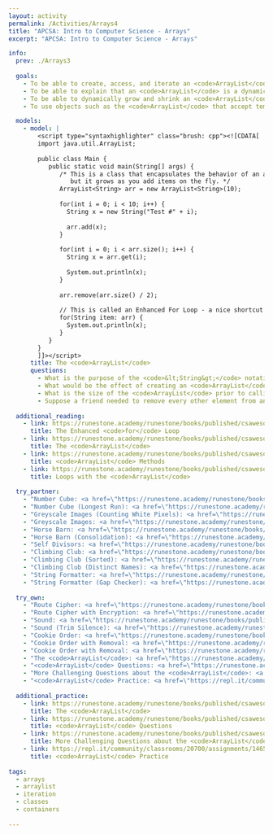 ```yaml
---
layout: activity
permalink: /Activities/Arrays4
title: "APCSA: Intro to Computer Science - Arrays"
excerpt: "APCSA: Intro to Computer Science - Arrays"

info:
  prev: ./Arrays3
  
  goals: 
    - To be able to create, access, and iterate an <code>ArrayList</code>
    - To be able to explain that an <code>ArrayList</code> is a dynamic array that allows for expansion at runtime
    - To be able to dynamically grow and shrink an <code>ArrayList</code>
    - To use objects such as the <code>ArrayList</code> that accept templated/generic data types

  models:
    - model: |
        <script type="syntaxhighlighter" class="brush: cpp"><![CDATA[    
        import java.util.ArrayList;
        
        public class Main {
           public static void main(String[] args) {
              /* This is a class that encapsulates the behavior of an array,
                 but it grows as you add items on the fly. */
              ArrayList<String> arr = new ArrayList<String>(10);
              
              for(int i = 0; i < 10; i++) {
                String x = new String("Test #" + i);
                
                arr.add(x);
              }
              
              for(int i = 0; i < arr.size(); i++) {
                String x = arr.get(i);
                
                System.out.println(x);
              }
              
              arr.remove(arr.size() / 2);
              
              // This is called an Enhanced For Loop - a nice shortcut!
              for(String item: arr) {
                System.out.println(x);
              }
           }
        }
        ]]></script>       
      title: The <code>ArrayList</code>
      questions:      
        - What is the purpose of the <code>&lt;String&gt;</code> notation when creating the <code>ArrayList</code>?
        - What would be the effect of creating an <code>ArrayList</code> that stored another <code>ArrayList</code>?
        - What is the size of the <code>ArrayList</code> prior to calling <code>remove()</code>?  What is the size after the call?
        - Suppose a friend needed to remove every other element from an <code>ArrayList</code> (say, the ones with an even numbered index).  Looping for <code>i = 0</code> to <code>arr.size()</code>, they remove each element if <code>(i % 2 == 0)</code> but the wrong elements seem to be removed.  What happened, and what can we do instead?
        
  additional_reading:
    - link: https://runestone.academy/runestone/books/published/csawesome/Unit6-Arrays/topic-6-3-arrays-with-foreach.html 
      title: The Enhanced <code>for</code> Loop
    - link: https://runestone.academy/runestone/books/published/csawesome/Unit7-ArrayList/topic-7-1-arraylist-basics.html
      title: The <code>ArrayList</code>
    - link: https://runestone.academy/runestone/books/published/csawesome/Unit7-ArrayList/topic-7-2-arraylist-methods.html
      title: <code>ArrayList</code> Methods
    - link: https://runestone.academy/runestone/books/published/csawesome/Unit7-ArrayList/topic-7-3-arraylist-loops.html 
      title: Loops with the <code>ArrayList</code>
    
  try_partner:
    - "Number Cube: <a href=\"https://runestone.academy/runestone/books/published/csawesome/Unit6-Arrays/numberCubeA.html\">https://runestone.academy/runestone/books/published/csawesome/Unit6-Arrays/numberCubeA.html</a>"
    - "Number Cube (Longest Run): <a href=\"https://runestone.academy/runestone/books/published/csawesome/Unit6-Arrays/numberCubeB.html\">https://runestone.academy/runestone/books/published/csawesome/Unit6-Arrays/numberCubeB.html</a>"
    - "Greyscale Images (Counting White Pixels): <a href=\"https://runestone.academy/runestone/books/published/csawesome/Unit8-2DArray/grayImageA.html\">https://runestone.academy/runestone/books/published/csawesome/Unit8-2DArray/grayImageA.html</a>"
    - "Greyscale Images: <a href=\"https://runestone.academy/runestone/books/published/csawesome/Unit8-2DArray/grayImageB.html\">https://runestone.academy/runestone/books/published/csawesome/Unit8-2DArray/grayImageB.html</a>"
    - "Horse Barn: <a href=\"https://runestone.academy/runestone/books/published/csawesome/Unit6-Arrays/horseBarnA.html\">https://runestone.academy/runestone/books/published/csawesome/Unit6-Arrays/horseBarnA.html</a>"
    - "Horse Barn (Consolidation): <a href=\"https://runestone.academy/runestone/books/published/csawesome/Unit6-Arrays/horseBarnB.html\">https://runestone.academy/runestone/books/published/csawesome/Unit6-Arrays/horseBarnB.html</a>"
    - "Self Divisors: <a href=\"https://runestone.academy/runestone/books/published/csawesome/Unit6-Arrays/selfDivisorB.html\">https://runestone.academy/runestone/books/published/csawesome/Unit6-Arrays/selfDivisorB.html</a>"
    - "Climbing Club: <a href=\"https://runestone.academy/runestone/books/published/csawesome/Unit7-ArrayList/climbClubA.html\">https://runestone.academy/runestone/books/published/csawesome/Unit7-ArrayList/climbClubA.html</a>"
    - "Climbing Club (Sorted): <a href=\"https://runestone.academy/runestone/books/published/csawesome/Unit7-ArrayList/climbClubB.html\">https://runestone.academy/runestone/books/published/csawesome/Unit7-ArrayList/climbClubB.html</a>"
    - "Climbing Club (Distinct Names): <a href=\"https://runestone.academy/runestone/books/published/csawesome/Unit7-ArrayList/climbClubC.html\">https://runestone.academy/runestone/books/published/csawesome/Unit7-ArrayList/climbClubC.html</a>"
    - "String Formatter: <a href=\"https://runestone.academy/runestone/books/published/csawesome/Unit7-ArrayList/2016freeresponseQ4A.html\">https://runestone.academy/runestone/books/published/csawesome/Unit7-ArrayList/2016freeresponseQ4A.html</a>"
    - "String Formatter (Gap Checker): <a href=\"https://runestone.academy/runestone/books/published/csawesome/Unit7-ArrayList/2016freeresponseQ4B.html\">https://runestone.academy/runestone/books/published/csawesome/Unit7-ArrayList/2016freeresponseQ4B.html</a>"
      
  try_own:
    - "Route Cipher: <a href=\"https://runestone.academy/runestone/books/published/csawesome/Unit8-2DArray/routeCipherA.html\">https://runestone.academy/runestone/books/published/csawesome/Unit8-2DArray/routeCipherA.html</a>"
    - "Route Cipher with Encryption: <a href=\"https://runestone.academy/runestone/books/published/csawesome/Unit8-2DArray/routeCipherB.html\">https://runestone.academy/runestone/books/published/csawesome/Unit8-2DArray/routeCipherB.html</a>"
    - "Sound: <a href=\"https://runestone.academy/runestone/books/published/csawesome/Unit6-Arrays/soundA.html\">https://runestone.academy/runestone/books/published/csawesome/Unit6-Arrays/soundA.html</a>"
    - "Sound (Trim Silence): <a href=\"https://runestone.academy/runestone/books/published/csawesome/Unit6-Arrays/soundA.html\">https://runestone.academy/runestone/books/published/csawesome/Unit6-Arrays/soundA.html</a>"
    - "Cookie Order: <a href=\"https://runestone.academy/runestone/books/published/csawesome/Unit7-ArrayList/cookieOrderA.html\">https://runestone.academy/runestone/books/published/csawesome/Unit7-ArrayList/cookieOrderA.html</a>"
    - "Cookie Order with Removal: <a href=\"https://runestone.academy/runestone/books/published/csawesome/Unit7-ArrayList/cookieOrderB.html\">https://runestone.academy/runestone/books/published/csawesome/Unit7-ArrayList/cookieOrderB.html</a>"
    - "Cookie Order with Removal: <a href=\"https://runestone.academy/runestone/books/published/csawesome/Unit7-ArrayList/cookieOrderB.html\">https://runestone.academy/runestone/books/published/csawesome/Unit7-ArrayList/cookieOrderB.html</a>"
    - "The <code>ArrayList</code>: <a href=\"https://runestone.academy/runestone/books/published/csawesome/Unit7-ArrayList/listPractice.html\">https://runestone.academy/runestone/books/published/csawesome/Unit7-ArrayList/listPractice.html</a>"
    - "<code>ArrayList</code> Questions: <a href=\"https://runestone.academy/runestone/books/published/csawesome/Unit7-ArrayList/listMedMC.html\">https://runestone.academy/runestone/books/published/csawesome/Unit7-ArrayList/listMedMC.html</a>"
    - "More Challenging Questions about the <code>ArrayList</code>: <a href=\"https://runestone.academy/runestone/books/published/csawesome/Unit7-ArrayList/listHardMC.html\">https://runestone.academy/runestone/books/published/csawesome/Unit7-ArrayList/listHardMC.html</a>"
    - "<code>ArrayList</code> Practice: <a href=\"https://repl.it/community/classrooms/20700/assignments/146519\">https://repl.it/community/classrooms/20700/assignments/146519</a>" 
      
  additional_practice:
    - link: https://runestone.academy/runestone/books/published/csawesome/Unit7-ArrayList/listPractice.html
      title: The <code>ArrayList</code>
    - link: https://runestone.academy/runestone/books/published/csawesome/Unit7-ArrayList/listMedMC.html
      title: <code>ArrayList</code> Questions
    - link: https://runestone.academy/runestone/books/published/csawesome/Unit7-ArrayList/listHardMC.html
      title: More Challenging Questions about the <code>ArrayList</code>
    - link: https://repl.it/community/classrooms/20700/assignments/146519
      title: <code>ArrayList</code> Practice    
      
tags:
  - arrays
  - arraylist
  - iteration
  - classes
  - containers 
  
---
```


